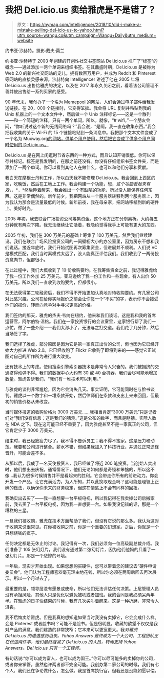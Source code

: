 # 我把 Del.icio.us 卖给雅虎是不是错了？

> 原文：<https://nymag.com/intelligencer/2018/10/did-i-make-a-mistake-selling-del-icio-us-to-yahoo.html?utm_source=wanqu.co&utm_campaign=Wanqu+Daily&utm_medium=website>

约书亚·沙赫特。摄影:戴夫·莫兰

约书亚·沙赫特于 2003 年创建的开创性社交书签网站 Del.icio.us 推广了“标签”的概念——通过添加一两个单词来组织书签。在其鼎盛时期，Del.icio.us 是被称为 Web 2.0 的新兴社交网站的宠儿，拥有数百万用户，并成为 Reddit 和 Pinterest 等网站的直接灵感来源。沙赫特向 Intelligencer 讲述了他在 2005 年将 Del.icio.us 出售给雅虎的决定，以及在 2017 年永久关闭之前，看着该公司管理不善并被出售给一系列买家的感受。

90 年代末，我创办了一个名为 [Memepool](https://web.archive.org/web/19990208005314/http://memepool.com:80/) 的网站，人们会通过电子邮件给我发送链接。在 20，000 个链接时，它变得笨拙。我会将 URL 复制并粘贴到我的 Unix 机器上的一个文本文件中，然后做一个 Unix 注释标记——这是一个散列——和一个简短的注释，只有一两个单词。所以，就像，“# wifi。”一个朋友会问，“你听说过这个新的无线网络吗？”我会说，“是啊，我一直在收集东西。”我会把我收集的关于 Wi-Fi 的 15 个链接粘贴到一条消息中。我把那个文本文件变成了一个名为 Muxway.org[的网站，供单个用户使用，然后把它变成了供多个用户同时使用的 Del.icio.us。](https://web.archive.org/web/20030815193219/http://www.muxway.org:80/wifi,0)

Del.icio.us 是在网上闲逛时节省东西的一种方式，而且认知开销很低。你可以保存并标记。标签是我发明的，在那之前还没有。你没有仔细组织书签文件夹，而是添加了一两个单词。你可以看到其他人在做什么，也可以和他们分享和贡献。

我白天在摩根士丹利工作，所以白天我不能修理 Del.icio.us。我会回到上西区的家，吃晚饭，然后在工地上工作。我会构建一个功能，想，*这个功能看起来有效，*，*，*然后睡着醒来，我会推出一个有缺陷的功能，所以没人能保存任何东西。这是非常偶然的。新年前夕，我把网站从一个服务器转移到两个服务器上，因为我认为那会是流量最低的时候。新年前夜，我在母亲家，把网站移植到新的硬件上。美好时光。

2005 年初，我去联合广场投资公司筹集资金。这个地方正在分崩离析。大约每五分钟就有两次下降。我无法继续让它活着，我隐约觉得我手上可能有更大的东西。

2005 年初，我们在 300 万美元的基础上筹集了 100 万美元，然后我们继续建设。我们在联合广场风险投资公司的一间壁橱大小的办公室里，因为房东不想和我们说话。接近年底时，我们开始试图再次筹集资金，但进展并不顺利。人们说 VC 是模式匹配，我们当时离模式太远了，没人能真正评估我们。我们收到了一两份投资意向书，但都很小。

在此过程中，我们大概收到了 10 份收购要约。在我筹集资金之前，我记得雅虎给了我一份工作外加 25 万美元。亚马逊给了我一份工作和一些现金。有人出价 50 万美元。所以我们一直收到收购要约，但都很小。

在无法获得第二轮融资后，我们不得不开始更加认真地对待收购要约。有几家公司对此感兴趣。公司在给你实际报价之前会让你签一个“不买”的字，表示你不会接受他们的报价，转而向竞争对手寻求更高的价格。

我们签约的那天，雅虎的杰夫·韦纳在纽约，他来和我们谈话。这是我和我的首席运营官，阿尔伯特·温格。我们在一家投资银行的会议室里，这家银行帮了我们一点忙，做了一些介绍——我们太渺小了，无法与之打交道。我们花了几分钟，然后当场签了字。

我们选择了雅虎，部分原因是因为它是第一家真正出价的公司，但也因为它已经开始大力推进 Web 2.0。它已经收购了 Flickr 它收购了即将到来的——感觉它正试图对自己的所作所为进行重大改变。

还有技术上的考虑。使用搜索引擎索引器技术是非常令人兴奋的。我们被拥挤的交通挤得动弹不得。我们的数据中心大约有 30 或 40 台机器，我们会尽可能地增加数量。雅虎告诉我们，“我们有一堆技术可以利用。”

与雅虎的谈判非常尴尬，因为它会消失几天。事实证明，它可能同时在与脸书谈判。雅虎以一个数字和一堆条款开始，然后律师们在条款和支出上来来回回，但最初的销售价格从未改变。

当时媒体报道的收购价格为 3000 万美元……我相当肯定“3000 万美元”只是记者们对“我们没有信息；这是我们的猜测。”这是公布的数字，而且是瞎猜。实际人数在 NDA 之下。现在这可能已经不重要了，因为雅虎甚至不是一家真正的公司，但它肯定少于 3000 万美元。

结束时，我已经筋疲力尽了。我不得不告诉员工；我不得不搬家。这是压力和动荡。我要和公司进行整合。薪水不错，但如果我加入了科技行业，并通过正常途径晋升，可能会差不多。

从那以后，我成了一名天使投资人，我已经做了将近 200 笔投资。当创始人卖出时，他们想出去庆祝。通常情况下，他们无论如何都是奇怪和笨拙的，所以这不像…我认为很多时候销售并不是看起来的胜利。它会带走你所有的前进动力。你会开发一个产品，让它充满活力，为人所知，并以此换取现金吗？这可能是理智上正确的做法，以确保你未来的财务稳定，但这在情感上不会有同样的回报。

我确实出去买了——我一直想要一台平板电视，所以我记得在我卖掉公司后搬家前，我去买了一台平板电视，因为我一直想要一台。如果我没记错的话，那是一个糟糕的三星。

一旦我们被收购，雅虎在技术方面帮助了我们，但没有它说的那么多。我认为这对于收购来说很常见。在你被收购之前，你是一个重要的幻想家。之后，你就是一个只想烧钱的疯子。

任何决定都是无休止的讨论。我记得有一次，我们必须向一位高级副总裁介绍。我们准备了 105 张幻灯片，我们没有通过第二张幻灯片，因为他们他妈的只看了一张幻灯片。那是一个悲惨的环境。

一年后，现实才开始出现。如果您想购买硬件，您可以带着您的建议去“硬件申请委员会”。他们认为工程师喜欢毫无理由地花钱，所以你必须在两周后回去再次展示。所以一个月过去了。

最重要的是，领导层没有愿景或使命，所以他们无法评估任何决策。上层管理人员没有承担风险，其他人只是优化以避免被吼或者加班。我的合同是我必须呆两年半。在雅虎的日子快结束的时候，我有几次尖叫着醒来。这是一种折磨，非常令人沮丧。

我不后悔卖给雅虎。但是我真的想知道如果当时我没有卖掉它，它会变成什么样。会是 Pinterest 或者脸书吗？可能不是脸书。但是很明显，收藏的欲望不仅仅是我对产品的满意。我们建造的非常狭窄；它本来可以更宽更大。我*对雅虎 Del.icio.us 的遭遇感到沮丧。Yahoo Answers 最终成为一个大公司，工程团队正在做这两件事，他们最终裁减了 Del.icio.us 的人员，转而支持 Yahoo Answers。Del.icio.us 只有一个工程师。*

有句话说:“你可以成为富人，也可以成为国王。”你可以尽可能多的卖掉你的公司，或者你来掌管。虽然也许两者都不完全可能。我创办第二家公司的时候，我们有七个人，我们还在争论做什么，怎么做。我是首席执行官，但我还是没能如愿以偿。